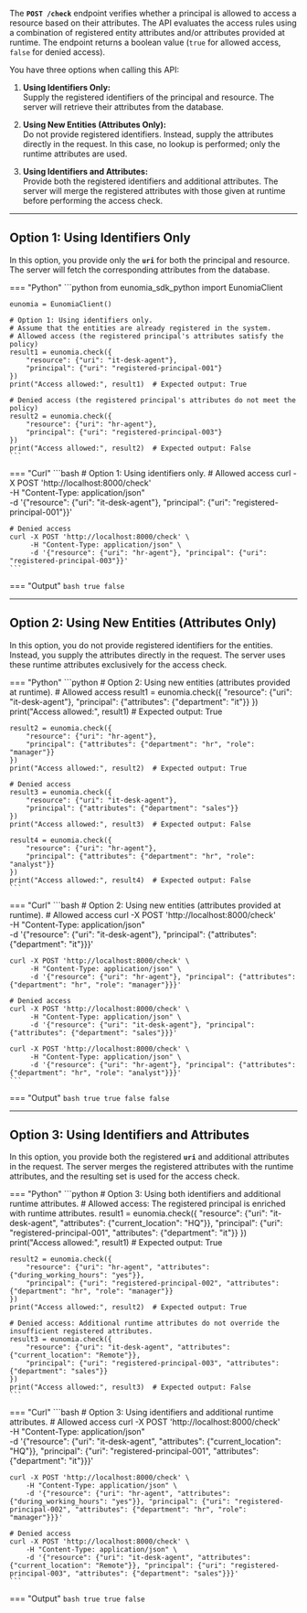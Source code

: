The **`POST /check`** endpoint verifies whether a principal is allowed to access a resource based on their attributes. The API evaluates the access rules using a combination of registered entity attributes and/or attributes provided at runtime. The endpoint returns a boolean value (`true` for allowed access, `false` for denied access).

You have three options when calling this API:

1. **Using Identifiers Only:**  
   Supply the registered identifiers of the principal and resource. The server will retrieve their attributes from the database.

2. **Using New Entities (Attributes Only):**  
   Do not provide registered identifiers. Instead, supply the attributes directly in the request. In this case, no lookup is performed; only the runtime attributes are used.

3. **Using Identifiers and Attributes:**  
   Provide both the registered identifiers and additional attributes. The server will merge the registered attributes with those given at runtime before performing the access check.

---

## Option 1: Using Identifiers Only

In this option, you provide only the **`uri`** for both the principal and resource. The server will fetch the corresponding attributes from the database.

=== "Python"
    ```python
    from eunomia_sdk_python import EunomiaClient

    eunomia = EunomiaClient()

    # Option 1: Using identifiers only.
    # Assume that the entities are already registered in the system.
    # Allowed access (the registered principal's attributes satisfy the policy)
    result1 = eunomia.check({
        "resource": {"uri": "it-desk-agent"},
        "principal": {"uri": "registered-principal-001"}
    })
    print("Access allowed:", result1)  # Expected output: True

    # Denied access (the registered principal's attributes do not meet the policy)
    result2 = eunomia.check({
        "resource": {"uri": "hr-agent"},
        "principal": {"uri": "registered-principal-003"}
    })
    print("Access allowed:", result2)  # Expected output: False
    ```

=== "Curl"
    ```bash
    # Option 1: Using identifiers only.
    # Allowed access
    curl -X POST 'http://localhost:8000/check' \
         -H "Content-Type: application/json" \
         -d '{"resource": {"uri": "it-desk-agent"}, "principal": {"uri": "registered-principal-001"}}'

    # Denied access
    curl -X POST 'http://localhost:8000/check' \
         -H "Content-Type: application/json" \
         -d '{"resource": {"uri": "hr-agent"}, "principal": {"uri": "registered-principal-003"}}'
    ```

=== "Output"
    ```bash
    true
    false
    ```

---

## Option 2: Using New Entities (Attributes Only)

In this option, you do not provide registered identifiers for the entities. Instead, you supply the attributes directly in the request. The server uses these runtime attributes exclusively for the access check.

=== "Python"
    ```python
    # Option 2: Using new entities (attributes provided at runtime).
    # Allowed access
    result1 = eunomia.check({
        "resource": {"uri": "it-desk-agent"},
        "principal": {"attributes": {"department": "it"}}
    })
    print("Access allowed:", result1)  # Expected output: True

    result2 = eunomia.check({
        "resource": {"uri": "hr-agent"},
        "principal": {"attributes": {"department": "hr", "role": "manager"}}
    })
    print("Access allowed:", result2)  # Expected output: True

    # Denied access
    result3 = eunomia.check({
        "resource": {"uri": "it-desk-agent"},
        "principal": {"attributes": {"department": "sales"}}
    })
    print("Access allowed:", result3)  # Expected output: False

    result4 = eunomia.check({
        "resource": {"uri": "hr-agent"},
        "principal": {"attributes": {"department": "hr", "role": "analyst"}}
    })
    print("Access allowed:", result4)  # Expected output: False
    ```

=== "Curl"
    ```bash
    # Option 2: Using new entities (attributes provided at runtime).
    # Allowed access
    curl -X POST 'http://localhost:8000/check' \
         -H "Content-Type: application/json" \
         -d '{"resource": {"uri": "it-desk-agent"}, "principal": {"attributes": {"department": "it"}}}'

    curl -X POST 'http://localhost:8000/check' \
         -H "Content-Type: application/json" \
         -d '{"resource": {"uri": "hr-agent"}, "principal": {"attributes": {"department": "hr", "role": "manager"}}}'

    # Denied access
    curl -X POST 'http://localhost:8000/check' \
         -H "Content-Type: application/json" \
         -d '{"resource": {"uri": "it-desk-agent"}, "principal": {"attributes": {"department": "sales"}}}'

    curl -X POST 'http://localhost:8000/check' \
         -H "Content-Type: application/json" \
         -d '{"resource": {"uri": "hr-agent"}, "principal": {"attributes": {"department": "hr", "role": "analyst"}}}'
    ```

=== "Output"
    ```bash
    true
    true
    false
    false
    ```

---

## Option 3: Using Identifiers and Attributes

In this option, you provide both the registered **`uri`** and additional attributes in the request. The server merges the registered attributes with the runtime attributes, and the resulting set is used for the access check.

=== "Python"
    ```python
    # Option 3: Using both identifiers and additional runtime attributes.
    # Allowed access: The registered principal is enriched with runtime attributes.
    result1 = eunomia.check({
        "resource": {"uri": "it-desk-agent", "attributes": {"current_location": "HQ"}},
        "principal": {"uri": "registered-principal-001", "attributes": {"department": "it"}}
    })
    print("Access allowed:", result1)  # Expected output: True

    result2 = eunomia.check({
        "resource": {"uri": "hr-agent", "attributes": {"during_working_hours": "yes"}},
        "principal": {"uri": "registered-principal-002", "attributes": {"department": "hr", "role": "manager"}}
    })
    print("Access allowed:", result2)  # Expected output: True

    # Denied access: Additional runtime attributes do not override the insufficient registered attributes.
    result3 = eunomia.check({
        "resource": {"uri": "it-desk-agent", "attributes": {"current_location": "Remote"}},
        "principal": {"uri": "registered-principal-003", "attributes": {"department": "sales"}}
    })
    print("Access allowed:", result3)  # Expected output: False
    ```

=== "Curl"
    ```bash
    # Option 3: Using identifiers and additional runtime attributes.
    # Allowed access
    curl -X POST 'http://localhost:8000/check' \
        -H "Content-Type: application/json" \
        -d '{"resource": {"uri": "it-desk-agent", "attributes": {"current_location": "HQ"}}, "principal": {"uri": "registered-principal-001", "attributes": {"department": "it"}}}'

    curl -X POST 'http://localhost:8000/check' \
        -H "Content-Type: application/json" \
        -d '{"resource": {"uri": "hr-agent", "attributes": {"during_working_hours": "yes"}}, "principal": {"uri": "registered-principal-002", "attributes": {"department": "hr", "role": "manager"}}}'

    # Denied access
    curl -X POST 'http://localhost:8000/check' \
        -H "Content-Type: application/json" \
        -d '{"resource": {"uri": "it-desk-agent", "attributes": {"current_location": "Remote"}}, "principal": {"uri": "registered-principal-003", "attributes": {"department": "sales"}}}'
    ```

=== "Output"
    ```bash
    true
    true
    false
    ```
